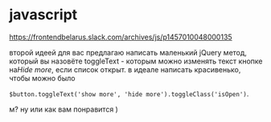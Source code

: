 # javascript
https://frontendbelarus.slack.com/archives/js/p1457010048000135

второй идеей для вас предлагаю написать маленький jQuery метод, который вы назовёте toggleText - которым можно изменять текст кнопке на ​_Hide more_​, если список открыт.
в идеале написать красивенько, чтобы можно было

`$button.toggleText('show more', 'hide more').toggleClass('isOpen')`.

м? ну или как вам понравится )
